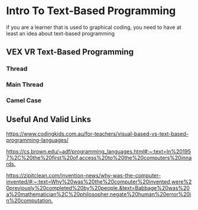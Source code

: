 # Intro To Text-Based Programming
if you are a learner that is used to graphical coding, you need to have at least an idea about text-based programming

## VEX VR Text-Based Programming
### Thread
### Main Thread
### Camel Case
## Useful And Valid Links

<https://www.codingkids.com.au/for-teachers/visual-based-vs-text-based-programming-languages/>

<https://cs.brown.edu/~adf/programming_languages.html#:~:text=In%201957%2C%20the%20first%20of,access%20to%20the%20computers%20innards.>

<https://zipitclean.com/invention-news/why-was-the-computer-invented/#:~:text=Why%20was%20the%20computer%20invented,were%20previously%20completed%20by%20people.&text=Babbage%20was%20a%20mathematician%2C%20philosopher,negate%20human%20error%20in%20computation.>
